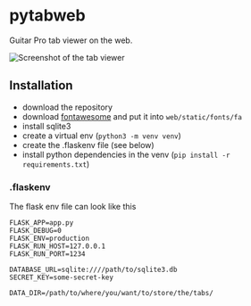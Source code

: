 # pytabweb

Guitar Pro tab viewer on the web.

![Screenshot of the tab viewer](https://bin.pglaum.de/pytabweb_tab_view.png)

## Installation

- download the repository
- download [fontawesome](https://fontawesome.com/) and put it into
  `web/static/fonts/fa`
- install sqlite3
- create a virtual env (`python3 -m venv venv`)
- create the .flaskenv file (see below)
- install python dependencies in the venv (`pip install -r requirements.txt`)

### .flaskenv

The flask env file can look like this

```shell
FLASK_APP=app.py
FLASK_DEBUG=0
FLASK_ENV=production
FLASK_RUN_HOST=127.0.0.1
FLASK_RUN_PORT=1234

DATABASE_URL=sqlite:////path/to/sqlite3.db
SECRET_KEY=some-secret-key

DATA_DIR=/path/to/where/you/want/to/store/the/tabs/
```
